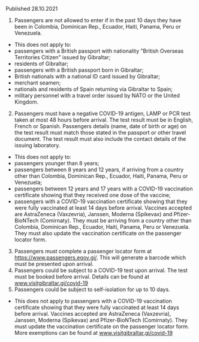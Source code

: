 Published 28.10.2021
1. Passengers are not allowed to enter if in the past 10 days they have been in Colombia, Dominican Rep., Ecuador, Haiti, Panama, Peru or Venezuela.
- This does not apply to:
- passengers with a British passport with nationality "British Overseas Territories Citizen" issued by Gibraltar;
- residents of Gibraltar;
- passengers with a British passport born in Gibraltar;
- British nationals with a national ID card issued by Gibraltar;
- merchant seamen;
- nationals and residents of Spain returning via Gibraltar to Spain;
- military personnel with a travel order issued by NATO or the United Kingdom.
2. Passengers must have a negative COVID-19 antigen, LAMP or PCR test taken at most 48 hours before arrival. The test result must be in English, French or Spanish. Passengers details (name, date of birth or age) on the test result must match those stated in the passport or other travel document. The test result must also include the contact details of the issuing laboratory.
- This does not apply to:
- passengers younger than 8 years;
- passengers between 8 years and 12 years, if arriving from a country other than Colombia, Dominican Rep., Ecuador, Haiti, Panama, Peru or Venezuela;
- passengers between 12 years and 17 years with a COVID-19 vaccination certificate showing that they received one dose of the vaccine;
- passengers with a COVID-19 vaccination certificate showing that they were fully vaccinated at least 14 days before arrival. Vaccines accepted are AstraZeneca (Vaxzevria), Janssen, Moderna (Spikevax) and Pfizer-BioNTech (Comirnaty). They must be arriving from a country other than Colombia, Dominican Rep., Ecuador, Haiti, Panama, Peru or Venezuela. They must also update the vaccination certificate on the passenger locator form.
3. Passengers must complete a passenger locator form at <a href="https://www.passengers.egov.gi/">https://www.passengers.egov.gi/</a>. This will generate a barcode which must be presented upon arrival.
4. Passengers could be subject to a COVID-19 test upon arrival. The test must be booked before arrival. Details can be found at <a href="http://www.visitgibraltar.gi/covid-19">www.visitgibraltar.gi/covid-19</a>
5. Passengers could be subject to self-isolation for up to 10 days.
- This does not apply to passengers with a COVID-19 vaccination certificate showing that they were fully vaccinated at least 14 days before arrival. Vaccines accepted are AstraZeneca (Vaxzevria), Janssen, Moderna (Spikevax) and Pfizer-BioNTech (Comirnaty). They must update the vaccination certificate on the passenger locator form.
More exemptions can be found at <a href="http://www.visitgibraltar.gi/covid-19">www.visitgibraltar.gi/covid-19</a>